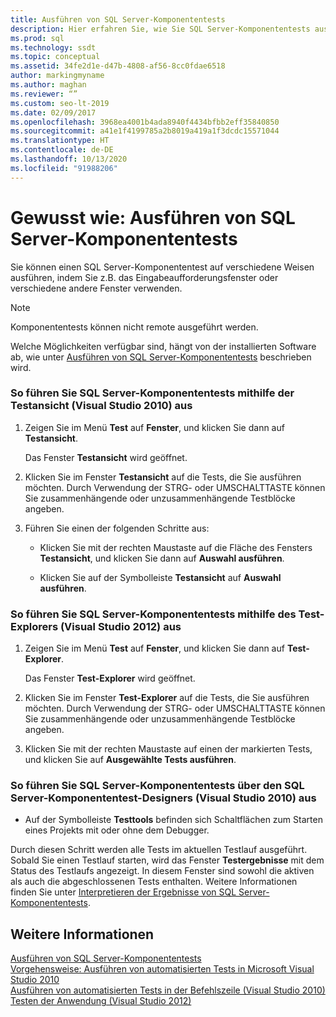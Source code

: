 ```yaml
---
title: Ausführen von SQL Server-Komponententests
description: Hier erfahren Sie, wie Sie SQL Server-Komponententests ausführen. In den Schritten wird erläutert, wie Sie Tests über verschiedene Fenster und Tools in unterschiedlichen Versionen von Visual Studio ausführen.
ms.prod: sql
ms.technology: ssdt
ms.topic: conceptual
ms.assetid: 34fe2d1e-d47b-4808-af56-8cc0fdae6518
author: markingmyname
ms.author: maghan
ms.reviewer: “”
ms.custom: seo-lt-2019
ms.date: 02/09/2017
ms.openlocfilehash: 3968ea4001b4ada8940f4434bfbb2eff35840850
ms.sourcegitcommit: a41e1f4199785a2b8019a419a1f3dcdc15571044
ms.translationtype: HT
ms.contentlocale: de-DE
ms.lasthandoff: 10/13/2020
ms.locfileid: "91988206"
---
```

# <a name="how-to-run-sql-server-unit-tests"></a>Gewusst wie: Ausführen von SQL Server-Komponententests

Sie können einen SQL Server-Komponententest auf verschiedene Weisen ausführen, indem Sie z.B. das Eingabeaufforderungsfenster oder verschiedene andere Fenster verwenden.  
  
> [!NOTE]  
> Komponententests können nicht remote ausgeführt werden.  
  
Welche Möglichkeiten verfügbar sind, hängt von der installierten Software ab, wie unter [Ausführen von SQL Server-Komponententests](../ssdt/running-sql-server-unit-tests.md) beschrieben wird.  
  
### <a name="to-run-sql-server-unit-tests-using-test-view-visual-studio-2010"></a>So führen Sie SQL Server-Komponententests mithilfe der Testansicht (Visual Studio 2010) aus  
  
1.  Zeigen Sie im Menü **Test** auf **Fenster**, und klicken Sie dann auf **Testansicht**.  
  
    Das Fenster **Testansicht** wird geöffnet.  
  
2.  Klicken Sie im Fenster **Testansicht** auf die Tests, die Sie ausführen möchten. Durch Verwendung der STRG- oder UMSCHALTTASTE können Sie zusammenhängende oder unzusammenhängende Testblöcke angeben.  
  
3.  Führen Sie einen der folgenden Schritte aus:  
  
    -   Klicken Sie mit der rechten Maustaste auf die Fläche des Fensters **Testansicht**, und klicken Sie dann auf **Auswahl ausführen**.  
  
    -   Klicken Sie auf der Symbolleiste **Testansicht** auf **Auswahl ausführen**.  
  
### <a name="to-run-sql-server-unit-tests-using-test-explorer-visual-studio-2012"></a>So führen Sie SQL Server-Komponententests mithilfe des Test-Explorers (Visual Studio 2012) aus  
  
1.  Zeigen Sie im Menü **Test** auf **Fenster**, und klicken Sie dann auf **Test-Explorer**.  
  
    Das Fenster **Test-Explorer** wird geöffnet.  
  
2.  Klicken Sie im Fenster **Test-Explorer** auf die Tests, die Sie ausführen möchten. Durch Verwendung der STRG- oder UMSCHALTTASTE können Sie zusammenhängende oder unzusammenhängende Testblöcke angeben.  
  
3.  Klicken Sie mit der rechten Maustaste auf einen der markierten Tests, und klicken Sie auf **Ausgewählte Tests ausführen**.  
  
### <a name="to-run-sql-server-unit-tests-from-the-sql-server-unit-test-designer-visual-studio-2010"></a>So führen Sie SQL Server-Komponententests über den SQL Server-Komponententest-Designers (Visual Studio 2010) aus  
  
-   Auf der Symbolleiste **Testtools** befinden sich Schaltflächen zum Starten eines Projekts mit oder ohne dem Debugger.  
  
Durch diesen Schritt werden alle Tests im aktuellen Testlauf ausgeführt. Sobald Sie einen Testlauf starten, wird das Fenster **Testergebnisse** mit dem Status des Testlaufs angezeigt. In diesem Fenster sind sowohl die aktiven als auch die abgeschlossenen Tests enthalten. Weitere Informationen finden Sie unter [Interpretieren der Ergebnisse von SQL Server-Komponententests](../ssdt/interpreting-sql-server-unit-test-results.md).  
  
## <a name="see-also"></a>Weitere Informationen  
[Ausführen von SQL Server-Komponententests](../ssdt/running-sql-server-unit-tests.md)  
[Vorgehensweise: Ausführen von automatisierten Tests in Microsoft Visual Studio 2010](/previous-versions/visualstudio/visual-studio-2010/ms182470(v=vs.100))  
[Ausführen von automatisierten Tests in der Befehlszeile (Visual Studio 2010)](/previous-versions/visualstudio/visual-studio-2010/ms182486(v=vs.100))  
[Testen der Anwendung (Visual Studio 2012)](/azure/devops/test/overview)  
